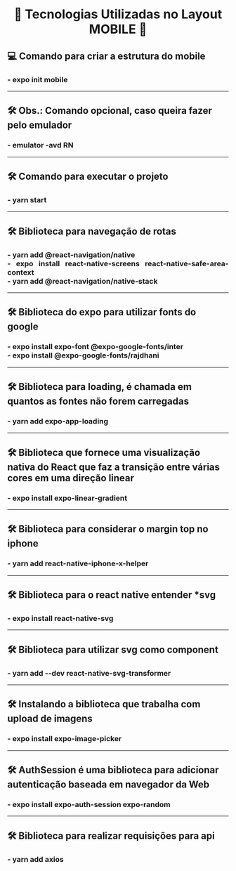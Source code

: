 
<h1 align="center">
    🔖 Tecnologias Utilizadas no Layout MOBILE 🔖
</h1>


<h2 align="left">💻 Comando para criar a estrutura do mobile</h2>
<h3 align="justify">
    - expo init mobile
</h3>

---

<h2 align="left">
    🛠️ Obs.: Comando opcional, caso queira fazer pelo emulador
</h2>

<h3 align="justify" >
    - emulator -avd RN
</h3>

---
<h2 align="left">
    🛠️ Comando para executar o projeto
</h2>

<h3 align="justify" >
    - yarn start
</h3>

---

<h2 align="left">
    🛠️ Biblioteca para navegação de rotas
</h2>

<h3 align="justify" >
    - yarn add @react-navigation/native <br/>
    - expo install react-native-screens react-native-safe-area-context <br/>
    - yarn add @react-navigation/native-stack
</h3>

---

<h2 align="left">
    🛠️ Biblioteca do expo para utilizar fonts do google
</h2>

<h3 align="justify" >
    - expo install expo-font @expo-google-fonts/inter <br/>
    - expo install @expo-google-fonts/rajdhani
</h3>

---

<h2 align="left">
    🛠️ Biblioteca para loading, é chamada em quantos as fontes não forem carregadas
</h2>

<h3 align="justify" >
    - yarn add expo-app-loading
</h3>

---

<h2 align="left">
    🛠️ Biblioteca que fornece uma visualização nativa do React que faz a transição entre várias cores em uma direção linear
</h2>

<h3 align="justify" >
    - expo install expo-linear-gradient
</h3>

---

<h2 align="left">
    🛠️ Biblioteca para considerar o margin top no iphone 
</h2>

<h3 align="justify" >
    - yarn add react-native-iphone-x-helper
</h3>

---

<h2 align="left">
    🛠️ Biblioteca para o react native entender *svg
</h2>

<h3 align="justify" >
    - expo install react-native-svg
</h3>

---

<h2 align="left">
    🛠️ Biblioteca para utilizar svg como component
</h2>

<h3 align="justify" >
    - yarn add --dev react-native-svg-transformer
</h3>

---

<h2 align="left">
    🛠️ Instalando a biblioteca que trabalha com upload de imagens
</h2>

<h3 align="justify" >
    - expo install expo-image-picker
</h3>

---

<h2 align="left">
    🛠️ AuthSession é uma biblioteca para adicionar autenticação baseada em navegador da Web 
</h2>

<h3 align="justify" >
    - expo install expo-auth-session expo-random
</h3>

---

<h2 align="left">
    🛠️ Biblioteca para realizar requisições para api
</h2>

<h3 align="justify" >
    - yarn add axios
</h3>


